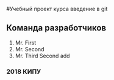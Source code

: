 #Учебный проект курса введение в git
## Команда разработчиков
1. Mr. First
2. Mr. Second
3. Mr. Third
Second add

### 2018 КИПУ
